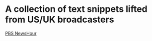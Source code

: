 # A collection of text snippets lifted from US/UK broadcasters

[PBS NewsHour](PBSintroSnippets.md)
